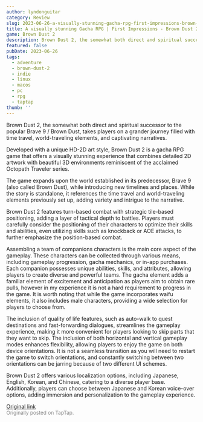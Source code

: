 ```yaml
---
author: lyndonguitar
category: Review
slug: 2023-06-26-a-visually-stunning-gacha-rpg-first-impressions-brown-dust-2
title: A visually stunning Gacha RPG | First Impressions - Brown Dust 2
game: Brown Dust 2
description: Brown Dust 2, the somewhat both direct and spiritual successor to the popular Brave 9 / Brown Dust, takes players on a grander journey filled with time travel, world-traveling elements, and captivating narratives.
featured: false
pubDate: 2023-06-26
tags:
  - adventure
  - brown-dust-2
  - indie
  - linux
  - macos
  - pc
  - rpg
  - taptap
thumb: ''
---
```


Brown Dust 2, the somewhat both direct and spiritual successor to the popular Brave 9 / Brown Dust, takes players on a grander journey filled with time travel, world-traveling elements, and captivating narratives.

Developed with a unique HD-2D art style, Brown Dust 2 is a gacha RPG game that offers a visually stunning experience that combines detailed 2D artwork with beautiful 3D environments reminiscent of the acclaimed Octopath Traveler series.

The game expands upon the world established in its predecessor, Brave 9 (also called Brown Dust), while introducing new timelines and places. While the story is standalone, it references the time travel and world-traveling elements previously set up, adding variety and intrigue to the narrative.

Brown Dust 2 features turn-based combat with strategic tile-based positioning, adding a layer of tactical depth to battles. Players must carefully consider the positioning of their characters to optimize their skills and abilities, even utilizing skills such as knockback or AOE attacks, to further emphasize the position-based combat.

Assembling a team of companions characters is the main core aspect of the gameplay. These characters can be collected through various means, including gameplay progression, gacha mechanics, or in-app purchases. Each companion possesses unique abilities, skills, and attributes, allowing players to create diverse and powerful teams. The gacha element adds a familiar element of excitement and anticipation as players aim to obtain rare pulls, however in my experience it is not a hard requirement to progress in the game. It is worth noting that while the game incorporates waifu elements, it also includes male characters, providing a wide selection for players to choose from.

The inclusion of quality of life features, such as auto-walk to quest destinations and fast-forwarding dialogues, streamlines the gameplay experience, making it more convenient for players looking to skip parts that they want to skip. The inclusion of both horizontal and vertical gameplay modes enhances flexibility, allowing players to enjoy the game on both device orientations. It is not a seamless transition as you will need to restart the game to switch orientations, and constantly switching between two orientations can be jarring because of two different UI schemes.

Brown Dust 2 offers various localization options, including Japanese, English, Korean, and Chinese, catering to a diverse player base. Additionally, players can choose between Japanese and Korean voice-over options, adding immersion and personalization to the gameplay experience.

[Original link](https://www.taptap.io/post/5908117)<br><span style="font-size: 0.95em; color: #888;">Originally posted on TapTap.</span>